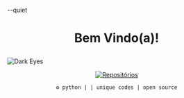 --quiet <br>

<h1>
 <p align="center">
     Bem Vindo(a)! </i>
 </p>
</h1>

  <img alt="Dark Eyes" src="https://www.icegif.com/wp-content/uploads/2022/05/icegif-511.gif">

<p align="center">
  <a href="https://github.com/XisParis?tab=repositories" target="_blank">
    <img src="https://img.shields.io/badge/-Projetos-060606?style=flat&labelColor=0D0D0D&logo=github&color=white" alt="Repositórios" />
  </a>

<p align="center" style="font-family: monospace;">
  <code>⚙️ python | | unique codes | open source</code><br>
</p>

